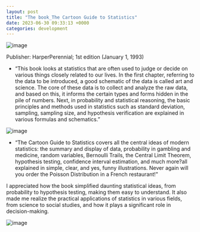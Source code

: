 ```yaml
---
layout: post
title: "The book_The Cartoon Guide to Statistics"
date: 2023-06-30 09:33:13 +0000
categories: development
---
```


![image](https://res.cloudinary.com/dtiwg4oto/image/upload/v1698562177/%EA%B7%B8%EB%A6%BC4_f4olfq.png)

Publisher: HarperPerennial; 1st edition (January 1, 1993)

- “This book looks at statistics that are often used to judge or decide on various things closely related to our lives. In the first chapter, referring to the data to be introduced, a good schematic of the data is called art and science. The core of these data is to collect and analyze the raw data, and based on this, it informs the certain types and forms hidden in the pile of numbers. Next, in probability and statistical reasoning, the basic principles and methods used in statistics such as standard deviation, sampling, sampling size, and hypothesis verification are explained in various formulas and schematics.”

![image](https://res.cloudinary.com/dtiwg4oto/image/upload/v1698562184/%EA%B7%B8%EB%A6%BC5_g9qelc.png)

- “The Cartoon Guide to Statistics covers all the central ideas of modern statistics: the summary and display of
       data, probability in gambling and medicine, random variables, Bernoulli Trails, the Central Limit Theorem,
       hypothesis testing, confidence interval estimation, and much more?all explained in simple, clear, and yes,
       funny illustrations. Never again will you order the Poisson Distribution in a French restaurant!"

I appreciated how the book simplified daunting statistical ideas, from probability to hypothesis testing, making them easy to understand. It also made me realize the practical applications of statistics in various fields, from science to social studies, and how it plays a significant role in decision-making.

![image](https://res.cloudinary.com/dtiwg4oto/image/upload/v1698562190/%EA%B7%B8%EB%A6%BC6_zmeylk.png)
